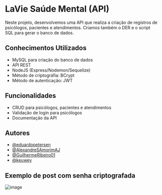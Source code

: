 # LaVie Saúde Mental (API)

Neste projeto, desenvolvemos uma API que realiza a criação de registros de psicólogos, pacientes e atendimentos. Criamos também o DER e o script SQL para gerar o banco de dados.

## Conhecimentos Utilizados

- MySQL para criação do banco de dados
- API REST
- NodeJS (Express/Nodemon/Sequelize)
- Método de criptográfia: BCrypt
- Método de autenticação: JWT


## Funcionalidades

- CRUD para psicólogos, pacientes e atendimentos
- Validação de login para psicólogos
- Documentação da API

## Autores

- [@eduardopetersen](https://github.com/eduardopetersen)
- [@AlexandreSAmorimAJ](https://github.com/AlexandreSAmorimAJ)
- [@GuilhermeRibeiro01](https://github.com/GuilhermeRibeiro01)
- [@keuwey](https://github.com/keuwey)


## Exemplo de post com senha criptografada

![image](https://user-images.githubusercontent.com/75628342/190638670-13a3bd72-c921-475d-a343-c504be21375d.png)


